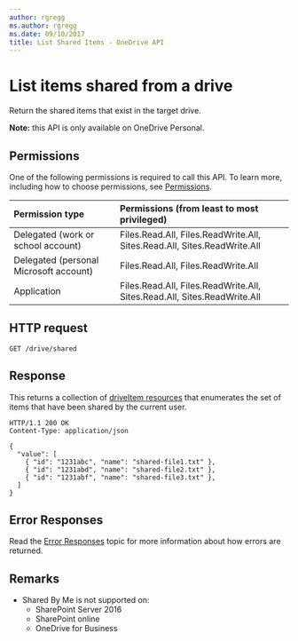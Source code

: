 ```yaml
---
author: rgregg
ms.author: rgregg
ms.date: 09/10/2017
title: List Shared Items - OneDrive API
---
```

# List items shared from a drive

Return the shared items that exist in the target drive.

**Note:** this API is only available on OneDrive Personal.

## Permissions

One of the following permissions is required to call this API. To learn more, including how to choose permissions, see [Permissions](../concepts/permissions_reference.md).

|Permission type      | Permissions (from least to most privileged)              |
|:--------------------|:---------------------------------------------------------|
|Delegated (work or school account) | Files.Read.All, Files.ReadWrite.All, Sites.Read.All, Sites.ReadWrite.All    |
|Delegated (personal Microsoft account) | Files.Read.All, Files.ReadWrite.All    |
|Application | Files.Read.All, Files.ReadWrite.All, Sites.Read.All, Sites.ReadWrite.All |

## HTTP request

<!-- { "blockType": "request", "name": "shared-by-me", "scopes": "files.read service.onedrive" } -->

```http
GET /drive/shared
```

## Response

This returns a collection of [driveItem resources](../resources/driveitem.md) that enumerates the set of items that have been shared by the current user.

<!-- { "blockType": "response", "@odata.type": "Collection(microsoft.graph.driveItem)", "truncated": true } -->

```http
HTTP/1.1 200 OK
Content-Type: application/json

{
  "value": [
    { "id": "1231abc", "name": "shared-file1.txt" },
    { "id": "1231abd", "name": "shared-file2.txt" },
    { "id": "1231abf", "name": "shared-file3.txt" },
  ]
}
```

## Error Responses

Read the [Error Responses][error-response] topic for more information about
how errors are returned.

[error-response]: ../concepts/errors.md

## Remarks

* Shared By Me is not supported on:
  * SharePoint Server 2016
  * SharePoint online
  * OneDrive for Business

<!-- {
  "type": "#page.annotation",
  "description": "List the items shared in the target drive.",
  "keywords": "drive,onedrive.drive,default drive",
  "section": "documentation",
  "tocPath": "Drives/List shared files"
} -->
